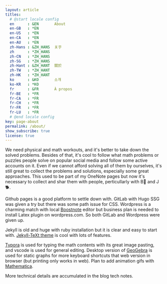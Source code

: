 ```yaml
---
layout: article
titles:
  # @start locale config
  en      : &EN       About
  en-GB   : *EN
  en-US   : *EN
  en-CA   : *EN
  en-AU   : *EN
  zh-Hans : &ZH_HANS  关于
  zh      : *ZH_HANS
  zh-CN   : *ZH_HANS
  zh-SG   : *ZH_HANS
  zh-Hant : &ZH_HANT  關於
  zh-TW   : *ZH_HANT
  zh-HK   : *ZH_HANT
  ko      : &KO       소개
  ko-KR   : *KO
  fr      : &FR       À propos
  fr-BE   : *FR
  fr-CA   : *FR
  fr-CH   : *FR
  fr-FR   : *FR
  fr-LU   : *FR
  # @end locale config
key: page-about
permalink: /about/
show_subscribe: true
license: true
---
```


We need physical and math workouts, and it's better to take down the solved problems. Besides of that, it's cool to follow what math problems or puzzles people solve on popular social media and follow some active accounts on it. Even if we cannot afford solving all of them by ourselves, it's still great to collect the problems and solutions, especially some great approaches. This used to be part of my OneNote pages but now it's necessary to collect and shar them with people, perticullarly with B🏀 and J🐕.

Github pages is a good platform to settle down with. GitLab with Hugo SSG was given a try but there was some path issue for CSS. Wordpress is a charming match with local [Boostnote](https://boostnote.io/) editor but business plan is needed to install Latex plugin on wordpress.com. So both GitLab and Wordpress were given up.

Jekyll is old and huge with ruby installation but it is clear and easy to start with. [Jekyll-TeXt theme](https://github.com/kitian616/jekyll-TeXt-theme) is cool with lots of features.

[Typora](https://typora.io/) is used for typing the math contents with its great image pasting, and vscode is used for general editing. Desktop version of [GeoGebra](https://www.geogebra.org/classic?lang=en) is used for static graphs for more keyboard shortcuts that web version in browser (but printing only works in web). Plan to add animation gifs with [Mathematica](https://www.wolfram.com/mathematica/).

More technical details are accumulated in the blog tech notes.
